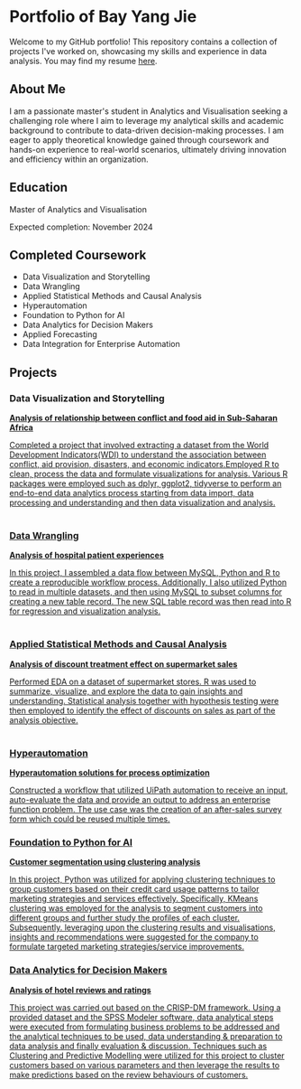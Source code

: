 # Portfolio of Bay Yang Jie 

Welcome to my GitHub portfolio! This repository contains a collection of projects I've worked on, showcasing my skills and experience in data analysis. You may find my resume <a href="https://drive.google.com/file/d/1GAgaUo4LVUWnO2rdLaMTnEOUqKtsgBMw/view?usp=drive_link">here</a>.

## About Me
I am a passionate master's student in Analytics and Visualisation seeking a challenging role where I aim to leverage my analytical skills and academic background to contribute to data-driven decision-making processes. I am eager to apply theoretical knowledge gained through coursework and hands-on experience to real-world scenarios, ultimately driving innovation and efficiency within an organization.

## Education
Master of Analytics and Visualisation

Expected completion: November 2024

## Completed Coursework
- Data Visualization and Storytelling
- Data Wrangling
- Applied Statistical Methods and Causal Analysis
- Hyperautomation
- Foundation to Python for AI
- Data Analytics for Decision Makers
- Applied Forecasting
- Data Integration for Enterprise Automation

## Projects

### Data Visualization and Storytelling
<a href="https://bayyangjie.github.io/Data-Visualization-and-Storytelling"> <b> Analysis of relationship between conflict and food aid in Sub-Saharan Africa </b>

Completed a project that involved extracting a dataset from the World Development Indicators(WDI) to understand the association between conflict, aid provision, disasters, and economic indicators.Employed R to clean, process the data and formulate visualizations for analysis. Various R packages were employed such as dplyr, ggplot2, tidyverse to perform an end-to-end data analytics process starting from data import, data processing and understanding and then data visualization and analysis. <br> <br>

### Data Wrangling
<a href="https://bayyangjie.github.io/Data-Wrangling"> <b> Analysis of hospital patient experiences </b>

In this project, I assembled a data flow between MySQL, Python and R to create a reproducible workflow process. Additionally, I also utilized Python to read in multiple datasets, and then using MySQL to subset columns for creating a new table record. The new SQL table record was then read into R for regression and visualization analysis. <br> <br>

### Applied Statistical Methods and Causal Analysis
<a href="https://bayyangjie.github.io/Applied-Statistical-Methods-and-Causal-Analysis"> <b> Analysis of discount treatment effect on supermarket sales </b>

Performed EDA on a dataset of supermarket stores. R was used to summarize, visualize, and explore the data to gain insights and understanding. Statistical analysis together with hypothesis testing were then employed to identify the effect of discounts on sales as part of the analysis objective. <br> <br>

### Hyperautomation
<a href="https://bayyangjie.github.io/Hyperautomation"> <b> Hyperautomation solutions for process optimization </b>

Constructed a workflow that utilized UiPath automation to receive an input, auto-evaluate the data and provide an output to address an enterprise function problem. The use case was the creation of an after-sales survey form which could be reused multiple times.

### Foundation to Python for AI
<a href="https://bayyangjie.github.io/Foundation-to-Python-for-AI"> <b> Customer segmentation using clustering analysis </b>

In this project, Python was utilized for applying clustering techniques to group customers based on their credit card usage patterns to tailor marketing strategies and services effectively. Specifically, KMeans clustering was employed for the analysis to segment customers into different groups and further study the profiles of each cluster. Subsequently. leveraging upon the clustering results and visualisations, insights and recommendations were suggested for the company to formulate targeted marketing strategies/service improvements.

### Data Analytics for Decision Makers
<a href="https://bayyangjie.github.io/Data-Analytics-for-Decision-Makers"> <b> Analysis of hotel reviews and ratings </b>

This project was carried out based on the CRISP-DM framework. Using a provided dataset and the SPSS Modeler software, data analytical steps were executed from formulating business problems to be addressed and the analytical techniques to be used, data understanding & preparation to data analysis and finally evaluation & discussion. Techniques such as Clustering and Predictive Modelling were utilized for this project to cluster customers based on various parameters and then leverage the results to make predictions based on the review behaviours of customers.
